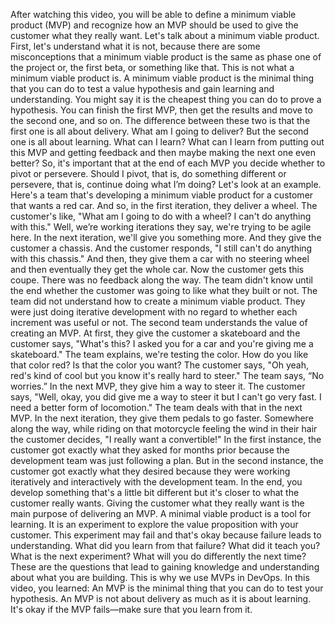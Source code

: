 After watching this video, you will be able to define a minimum viable product
(MVP) and recognize how an MVP should be used to give the customer what they
really want. Let's talk about a minimum viable product. First, let's understand
what it is not, because there are some misconceptions that a minimum viable
product is the same as phase one of the project or, the first beta, or something
like that. This is not what a minimum viable product is. A minimum viable
product is the minimal thing that you can do to test a value hypothesis and gain
learning and understanding. You might say it is the cheapest thing you can do to
prove a hypothesis. You can finish the first MVP, then get the results and move
to the second one, and so on. The difference between these two is that the first
one is all about delivery. What am I going to deliver? But the second one is all
about learning. What can I learn? What can I learn from putting out this MVP and
getting feedback and then maybe making the next one even better? So, it's
important that at the end of each MVP you decide whether to pivot or persevere.
Should I pivot, that is, do something different or persevere, that is, continue
doing what I’m doing? Let's look at an example. Here's a team that's developing
a minimum viable product for a customer that wants a red car. And so, in the
first iteration, they deliver a wheel. The customer's like, "What am I going to
do with a wheel? I can't do anything with this." Well, we’re working iterations
they say, we're trying to be agile here. In the next iteration, we'll give you
something more. And they give the customer a chassis. And the customer responds,
"I still can't do anything with this chassis." And then, they give them a car
with no steering wheel and then eventually they get the whole car. Now the
customer gets this coupe. There was no feedback along the way. The team didn't
know until the end whether the customer was going to like what they built or
not. The team did not understand how to create a minimum viable product. They
were just doing iterative development with no regard to whether each increment
was useful or not. The second team understands the value of creating an MVP. At
first, they give the customer a skateboard and the customer says, "What's this?
I asked you for a car and you're giving me a skateboard." The team explains,
we're testing the color. How do you like that color red? Is that the color you
want? The customer says, "Oh yeah, red's kind of cool but you know it's really
hard to steer." The team says, “No worries.” In the next MVP, they give him a
way to steer it. The customer says, "Well, okay, you did give me a way to steer
it but I can't go very fast. I need a better form of locomotion." The team deals
with that in the next MVP. In the next iteration, they give them pedals to go
faster. Somewhere along the way, while riding on that motorcycle feeling the
wind in their hair the customer decides, "I really want a convertible!" In the
first instance, the customer got exactly what they asked for months prior
because the development team was just following a plan. But in the second
instance, the customer got exactly what they desired because they were working
iteratively and interactively with the development team. In the end, you develop
something that's a little bit different but it's closer to what the customer
really wants. Giving the customer what they really want is the main purpose of
delivering an MVP. A minimal viable product is a tool for learning. It is an
experiment to explore the value proposition with your customer. This experiment
may fail and that's okay because failure leads to understanding. What did you
learn from that failure? What did it teach you? What is the next experiment?
What will you do differently the next time? These are the questions that lead to
gaining knowledge and understanding about what you are building. This is why we
use MVPs in DevOps. In this video, you learned: An MVP is the minimal thing that
you can do to test your hypothesis. An MVP is not about delivery as much as it
is about learning. It's okay if the MVP fails—make sure that you learn from it.